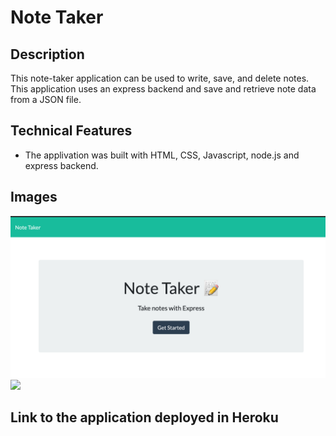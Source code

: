 # Note Taker

## Description

This note-taker application can be used to write, save, and delete notes. This application uses an express backend and save and retrieve note data from a JSON file.

## Technical Features
* The applivation was built with HTML, CSS, Javascript, node.js and express backend.

## Images
<img src = "public/assets/homepage.png"></a>
<img src = "public/assets/home"></a>

## Link to the application deployed in Heroku
<a href = "https://nameless-gorge-85230.herokuapp.com/notes" target ="_blank">



>